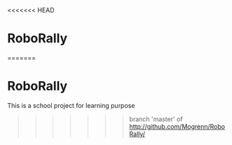 <<<<<<< HEAD
# RoboRally
=======
# RoboRally

This is a school project for learning purpose
>>>>>>> branch 'master' of http://github.com/Mogrenn/RoboRally/
